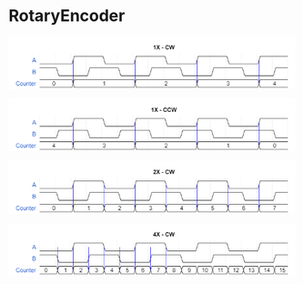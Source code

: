 # RotaryEncoder

![1x-CW](documentation/1x-CW.png)

![1x-CCW](documentation/1x-CCW.png)

![2x-CW](documentation/2x-CW.png)

![4x-CW](documentation/4x-CW.png)
